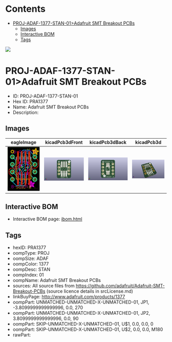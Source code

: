 



Contents
========

* [PROJ-ADAF-1377-STAN-01>Adafruit SMT Breakout PCBs](#proj-adaf-1377-stan-01adafruit-smt-breakout-pcbs)
	* [Images](#images)
	* [Interactive BOM](#interactive-bom)
	* [Tags](#tags)
  
![][im]
# PROJ-ADAF-1377-STAN-01>Adafruit SMT Breakout PCBs

- ID: PROJ-ADAF-1377-STAN-01
- Hex ID: PRA1377
- Name: Adafruit SMT Breakout PCBs
- Description: 

## Images
  
  

|eagleImage|kicadPcb3dFront|kicadPcb3dBack|kicadPcb3d|
| :---: | :---: | :---: | :---: |
|[![eagleImage](eagleImage_140.png)](eagleImage_600.png)|[![kicadPcb3dFront](kicadPcb3dFront_140.png)](kicadPcb3dFront_600.png)|[![kicadPcb3dBack](kicadPcb3dBack_140.png)](kicadPcb3dBack_600.png)|[![kicadPcb3d](kicadPcb3d_140.png)](kicadPcb3d_600.png)|

## Interactive BOM

- Interactive BOM page: [ibom.html](kicad/bom/ibom.html)

## Tags

- hexID: PRA1377
- oompType: PROJ
- oompSize: ADAF
- oompColor: 1377
- oompDesc: STAN
- oompIndex: 01
- oompName: Adafruit SMT Breakout PCBs
- sources: All source files from https://github.com/adafruit/Adafruit-SMT-Breakout-PCBs (source licence details in srcLicense.md)
- linkBuyPage: http://www.adafruit.com/products/1377
- oompPart: UNMATCHED-UNMATCHED-X-UNMATCHED-01, JP1, -3.8099999999999996, 0.0, 270
- oompPart: UNMATCHED-UNMATCHED-X-UNMATCHED-01, JP2, 3.8099999999999996, 0.0, 90
- oompPart: SKIP-UNMATCHED-X-UNMATCHED-01, U$1, 0.0, 0.0, 0
- oompPart: SKIP-UNMATCHED-X-UNMATCHED-01, U$2, 0.0, 0.0, M180
- rawPart: 



[im]: kicadPcb3d_450.png
